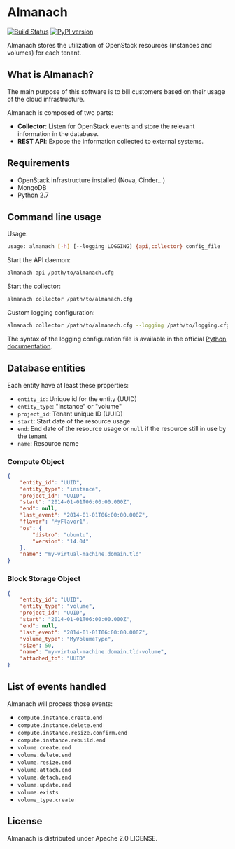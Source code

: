 Almanach
========

[![Build Status](https://travis-ci.org/internap/almanach.svg?branch=master)](https://travis-ci.org/internap/almanach)
[![PyPI version](https://badge.fury.io/py/almanach.svg)](https://badge.fury.io/py/almanach)

Almanach stores the utilization of OpenStack resources (instances and volumes) for each tenant.

What is Almanach?
-----------------

The main purpose of this software is to bill customers based on their usage of the cloud infrastructure.

Almanach is composed of two parts:

- **Collector**: Listen for OpenStack events and store the relevant information in the database.
- **REST API**: Expose the information collected to external systems.

Requirements
------------

- OpenStack infrastructure installed (Nova, Cinder...)
- MongoDB
- Python 2.7

Command line usage
------------------

Usage:

```bash
usage: almanach [-h] [--logging LOGGING] {api,collector} config_file
```

Start the API daemon:

```bash
almanach api /path/to/almanach.cfg
```

Start the collector:

```bash
almanach collector /path/to/almanach.cfg
```

Custom logging configuration:

```bash
almanach collector /path/to/almanach.cfg --logging /path/to/logging.cfg
```

The syntax of the logging configuration file is available in the official [Python documentation](https://docs.python.org/2/library/logging.config.html). 

Database entities
-----------------

Each entity have at least these properties:

- `entity_id`: Unique id for the entity (UUID)
- `entity_type`: "instance" or "volume"
- `project_id`: Tenant unique ID (UUID)
- `start`: Start date of the resource usage
- `end`: End date of the resource usage or `null` if the resource still in use by the tenant
- `name`: Resource name

### Compute Object

```json
{
    "entity_id": "UUID",
    "entity_type": "instance",
    "project_id": "UUID",
    "start": "2014-01-01T06:00:00.000Z",
    "end": null,
    "last_event": "2014-01-01T06:00:00.000Z",
    "flavor": "MyFlavor1",
    "os": {
        "distro": "ubuntu",
        "version": "14.04"
    },
    "name": "my-virtual-machine.domain.tld"
}
```

### Block Storage Object

```json
{
    "entity_id": "UUID",
    "entity_type": "volume",
    "project_id": "UUID",
    "start": "2014-01-01T06:00:00.000Z",
    "end": null,
    "last_event": "2014-01-01T06:00:00.000Z",
    "volume_type": "MyVolumeType",
    "size": 50,
    "name": "my-virtual-machine.domain.tld-volume",
    "attached_to": "UUID"
}
```

List of events handled
----------------------

Almanach will process those events:

- `compute.instance.create.end`
- `compute.instance.delete.end`
- `compute.instance.resize.confirm.end`
- `compute.instance.rebuild.end`
- `volume.create.end`
- `volume.delete.end`
- `volume.resize.end`
- `volume.attach.end`
- `volume.detach.end`
- `volume.update.end`
- `volume.exists`
- `volume_type.create`

License
-------

Almanach is distributed under Apache 2.0 LICENSE.
